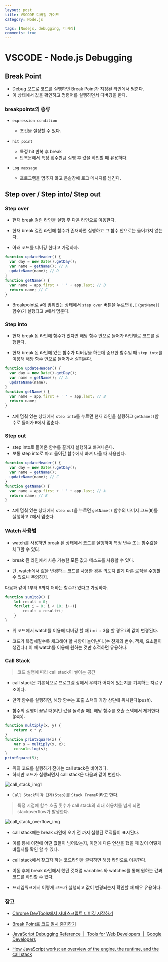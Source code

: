 ```yaml
---
layout: post
title: VSCODE 디버깅 가이드
category: Node.js

tags: [Nodejs, debugging, 디버깅]
comments: true
---
```



# VSCODE - Node.js Debugging

## Break Point

- Debug 모드로 코드를 실행하면 Break Point가 지정된 라인에서 멈춘다.
- 이 상태에서 값을 확인하고 명령어를 실행하면서 디버깅을 한다.

### breakpoints의 종류

- `expression condition`
    - 조건을 설정할 수 있다.

- `hit point`
    - 특정 hit 반복 후 break
    - 반복문에서 특정 횟수만큼 실행 후 값을 확인할 때 유용하다.

- `Log message`
    - 프로그램을 멈추지 않고 콘솔창에 로그 메시지를 남긴다.

## Step over / Step into/ Step out

### Step over

- 현재 break 걸린 라인을 실행 후 다음 라인으로 이동한다.
- 현재 break 걸린 라인에 함수가 존재하면 실행하고 그 함수 안으로는 들어가지 않는다.

- 아래 코드를 디버깅 한다고 가정하자.

```javascript
function updateHeader() {
  var day = new Date().getDay();
  var name = getName(); // A
  updateName(name); // D
}
function getName() {
  var name = app.first + ' ' + app.last; // B
  return name; // C
}
```

- Breakpoint로 `A`에 멈춰있는 상태에서 `step over` 버튼을 누르면 `B,C` (`getName()`함수)가 실행되고 `D`에서 멈춘다.

### Step into

- 현재 break 된 라인에 함수가 있다면 해당 함수 안으로 들어가 라인별로 코드를 실행한다.

- 현재 break 된 라인에 있는 함수가 디버깅을 하는데 중요한 함수일 때 `step into`를 이용해 해당 함수 안으로 들어가서 살펴본다.

```javascript
function updateHeader() {
  var day = new Date().getDay();
  var name = getName(); // A
  updateName(name);
}
function getName() {
  var name = app.first + ' ' + app.last; // B
  return name;
}
```

- `A`에 멈춰 있는 상태에서 `step into`를 누르면 현재 라인을 실행하고 `getName()`함수로 들어가 `B`에서 멈춘다.

### Step out

- step into로 들어온 함수를 끝까지 실행하고 빠져나온다.
- 보통 step into로 파고 들어간 함수에서 빠져 나올 때 사용한다.

```javascript
function updateHeader() {
  var day = new Date().getDay();
  var name = getName();
  updateName(name); // C
}
function getName() {
  var name = app.first + ' ' + app.last; // A
  return name; // B
}
```

- `A`에 멈춰 있는 상태에서 `step out`을 누르면 `getName()` 함수의 나머지 코드(`B`)를 실행하고 `C`에서 멈춘다.


### Watch 사용법

- watch를 사용하면 break 된 상태에서 코드를 실행하며 특정 변수 또는 함수값을 체크할 수 있다.

- break 된 라인에서 사용 가능한 모든 값과 메소드를 사용할 수 있다.

- 단, watch에서 값을 변경하는 코드를 사용한 경우 의도치 않게 다른 로직을 수행할 수 있으니 주의하자.

다음과 같이 1부터 9까지 더하는 함수가 있다고 가정하자.

```javascript
function sum1to9() {
    let result = 0;
    for(let i = 0; i < 10; i++){
        result = result+i;
    }
}
```

- 위 코드에서 watch를 이용해 디버깅 할 때 i = i + 3을 할 경우 i의 값이 변경된다.

- 코드가 복잡해질수록 체크해야 할 사항이 늘어난다.(수 천개의 변수, 객체, 요소들이 생긴다.)
이 때 watch를 이용해 원하는 것만 추적하면 유용하다.

### Call Stack

> 코드 실행에 따라 call stack이 쌓이는 공간

- call stack은 기본적으로 프로그램 상에서 우리가 어디에 있는지를 기록하는 자료구조이다.

- 만약 함수를 실행하면, 해당 함수는 호출 스택의 가장 상단에 위치한다(push).

- 함수의 실행이 끝날 때(리턴 값을 돌려줄 때), 해당 함수를 호출 스택에서 제거한다(pop).


```javascript
function multiply(x, y) {
    return x * y;
}
function printSquare(x) {
    var s = multiply(x, x);
    console.log(s);
}
printSquare(5);
```

- 위의 코드를 실행하기 전에는 call stack은 비어있다.
- 하지만 코드가 실행되면서 call stack은 다음과 같이 변한다.

![call_stack_img1](https://user-images.githubusercontent.com/34808501/55972096-cda18600-5cbd-11e9-8c3a-a260c66ab2d3.png)

- `Call Stack`의 `각 단계(Step)`를 `Stack Frame`이라고 한다.

> 특정 시점에 함수 호출 횟수가 call stack의 최대 허용치를 넘게 되면 stackoverflow가 발생한다.

![call_stack_overflow_img](https://user-images.githubusercontent.com/34808501/55972108-d5f9c100-5cbd-11e9-8288-4553a806dd29.png)

- call stack에는 break 라인에 오기 전 까지 실행된 로직들이 표시된다.

- 이를 통해 이전에 어떤 값들이 넘어왔는지, 이전에 다른 연산을 했을 때 값이 어떻게 바뀔지를 확인 할 수 있다.

- call stack에서 찾고자 하는 코드라인을 클릭하면 해당 라인으로 이동한다.

- 이동 후에  break 라인에서 했던 것처럼 variables 와 watches를 통해 원하는 값과 코드를 확인할 수 있다.

- 프레임워크에서 어떻게 코드가 실행되고 값이 변경되는지 확인할 때 매우 유용하다.

### 참고

- [Chrome DevTools에서 자바스크립트 디버깅 시작하기](https://developers.google.com/web/tools/chrome-devtools/javascript/?hl=ko)

- [Break Point로 코드 일시 중지하기](https://developers.google.com/web/tools/chrome-devtools/javascript/breakpoints?hl=ko#function)

- [JavaScript Debugging Reference  |  Tools for Web Developers  |  Google Developers](https://developers.google.com/web/tools/chrome-devtools/javascript/reference?hl=ko)

- [How JavaScript works: an overview of the engine, the runtime, and the call stack](https://blog.sessionstack.com/how-does-javascript-actually-work-part-1-b0bacc073cf)
